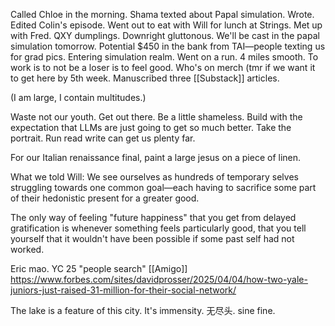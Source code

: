 Called Chloe in the morning. Shama texted about Papal simulation. Wrote. Edited Colin's episode. Went out to eat with Will for lunch at Strings. Met up with Fred. QXY dumplings. Downright gluttonous. We'll be cast in the papal simulation tomorrow. Potential $450 in the bank from TAI—people texting us for grad pics. Entering simulation realm. Went on a run. 4 miles smooth. To work is to not be a loser is to feel good. Who's on merch (tmr if we want it to get here by 5th week. Manuscribed three [[Substack]] articles.

(I am large, I contain multitudes.)

Waste not our youth. Get out there. Be a little shameless.
Build with the expectation that LLMs are just going to get so much better.
Take the portrait.
Run read write can get us plenty far.

For our Italian renaissance final, paint a large jesus on a piece of linen.

What we told Will:
We see ourselves as hundreds of temporary selves struggling towards one common goal—each having to sacrifice some part of their hedonistic present for a greater good. 

The only way of feeling "future happiness" that you get from delayed gratification is whenever something feels particularly good, that you tell yourself that it wouldn't have been possible if some past self had not worked.

Eric mao. YC 25 "people search" [[Amigo]]
https://www.forbes.com/sites/davidprosser/2025/04/04/how-two-yale-juniors-just-raised-31-million-for-their-social-network/

The lake is a feature of this city. It's immensity. 无尽头. sine fine.
